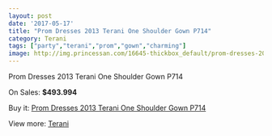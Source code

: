 ```yaml
---
layout: post
date: '2017-05-17'
title: "Prom Dresses 2013 Terani One Shoulder Gown P714"
category: Terani
tags: ["party","terani","prom","gown","charming"]
image: http://img.princessan.com/16645-thickbox_default/prom-dresses-2013-terani-one-shoulder-gown-p714.jpg
---
```

Prom Dresses 2013 Terani One Shoulder Gown P714

On Sales: **$493.994**
<a href="https://www.princessan.com/en/terani/7861-prom-dresses-2013-terani-one-shoulder-gown-p714.html"><amp-img layout="responsive" width="600" height="600" src="//img.princessan.com/16645-thickbox_default/prom-dresses-2013-terani-one-shoulder-gown-p714.jpg" alt="Prom Dresses 2013 Terani One Shoulder Gown P714 0" /></a>
<a href="https://www.princessan.com/en/terani/7861-prom-dresses-2013-terani-one-shoulder-gown-p714.html"><amp-img layout="responsive" width="600" height="600" src="//img.princessan.com/16646-thickbox_default/prom-dresses-2013-terani-one-shoulder-gown-p714.jpg" alt="Prom Dresses 2013 Terani One Shoulder Gown P714 1" /></a>

Buy it: [Prom Dresses 2013 Terani One Shoulder Gown P714](https://www.princessan.com/en/terani/7861-prom-dresses-2013-terani-one-shoulder-gown-p714.html "Prom Dresses 2013 Terani One Shoulder Gown P714")

View more: [Terani](https://www.princessan.com/en/64-terani "Terani")